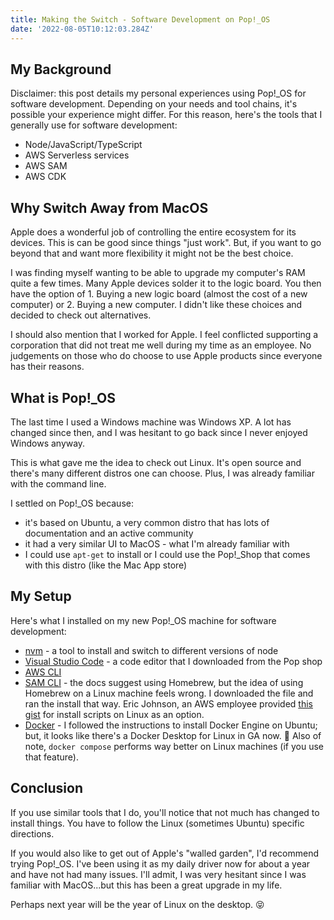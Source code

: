 ```yaml
---
title: Making the Switch - Software Development on Pop!_OS
date: '2022-08-05T10:12:03.284Z'
---
```


## My Background

Disclaimer: this post details my personal experiences using Pop!\_OS for software development. Depending on your needs and tool chains, it's possible your experience might differ. For this reason, here's the tools that I generally use for software development:

- Node/JavaScript/TypeScript
- AWS Serverless services
- AWS SAM
- AWS CDK

## Why Switch Away from MacOS

Apple does a wonderful job of controlling the entire ecosystem for its devices. This is can be good since things "just work". But, if you want to go beyond that and want more flexibility it might not be the best choice.

I was finding myself wanting to be able to upgrade my computer's RAM quite a few times. Many Apple devices solder it to the logic board. You then have the option of 1. Buying a new logic board (almost the cost of a new computer) or 2. Buying a new computer. I didn't like these choices and decided to check out alternatives.

I should also mention that I worked for Apple. I feel conflicted supporting a corporation that did not treat me well during my time as an employee. No judgements on those who do choose to use Apple products since everyone has their reasons.

## What is Pop!\_OS

The last time I used a Windows machine was Windows XP. A lot has changed since then, and I was hesitant to go back since I never enjoyed Windows anyway.

This is what gave me the idea to check out Linux. It's open source and there's many different distros one can choose. Plus, I was already familiar with the command line.

I settled on Pop!\_OS because:

- it's based on Ubuntu, a very common distro that has lots of documentation and an active community
- it had a very similar UI to MacOS - what I'm already familiar with
- I could use `apt-get` to install or I could use the Pop!\_Shop that comes with this distro (like the Mac App store)

## My Setup

Here's what I installed on my new Pop!\_OS machine for software development:

- [nvm](https://github.com/nvm-sh/nvm#installing-and-updating) - a tool to install and switch to different versions of node
- [Visual Studio Code](https://code.visualstudio.com/) - a code editor that I downloaded from the Pop shop
- [AWS CLI](https://docs.aws.amazon.com/cli/latest/userguide/getting-started-install.html)
- [SAM CLI](https://docs.aws.amazon.com/serverless-application-model/latest/developerguide/serverless-sam-cli-install-linux.html) - the docs suggest using Homebrew, but the idea of using Homebrew on a Linux machine feels wrong. I downloaded the file and ran the install that way. Eric Johnson, an AWS employee provided [this gist](https://gist.github.com/singledigit/5f00ef69393b3b6f5dbfcf6cfada345e) for install scripts on Linux as an option.
- [Docker](https://docs.docker.com/engine/install/ubuntu/) - I followed the instructions to install Docker Engine on Ubuntu; but, it looks like there's a Docker Desktop for Linux in GA now. 🎉 Also of note, `docker compose` performs way better on Linux machines (if you use that feature).

## Conclusion

If you use similar tools that I do, you'll notice that not much has changed to install things. You have to follow the Linux (sometimes Ubuntu) specific directions.

If you would also like to get out of Apple's "walled garden", I'd recommend trying Pop!\_OS. I've been using it as my daily driver now for about a year and have not had many issues. I'll admit, I was very hesitant since I was familiar with MacOS...but this has been a great upgrade in my life.

Perhaps next year will be the year of Linux on the desktop. 😝
